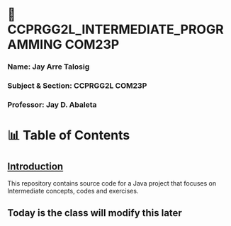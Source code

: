 # 💫 CCPRGG2L_INTERMEDIATE_PROGRAMMING COM23P        
### Name: Jay Arre Talosig  
### Subject & Section: CCPRGG2L COM23P   
### Professor: Jay D. Abaleta          

# 📊 Table of Contents

## [Introduction](#introduction)
This repository contains source code for a Java project that focuses on Intermediate concepts, codes and exercises.

## Today is the class will modify this later
